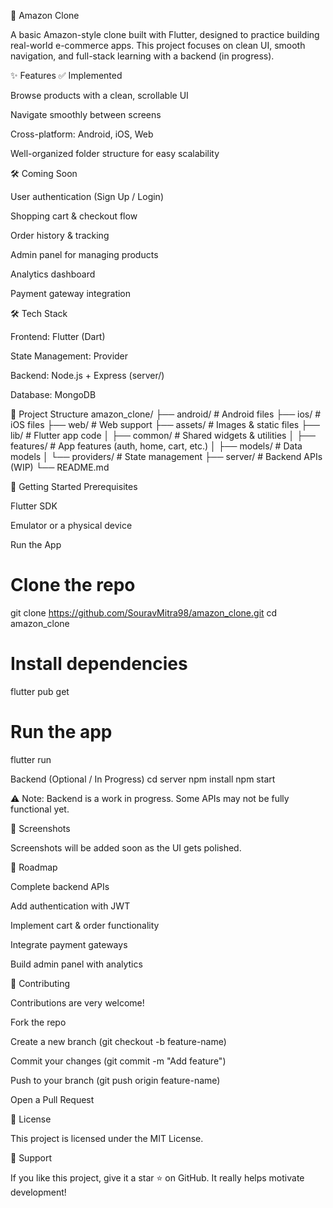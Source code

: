🛒 Amazon Clone






A basic Amazon-style clone built with Flutter, designed to practice building real-world e-commerce apps.
This project focuses on clean UI, smooth navigation, and full-stack learning with a backend (in progress).

✨ Features
✅ Implemented

Browse products with a clean, scrollable UI

Navigate smoothly between screens

Cross-platform: Android, iOS, Web

Well-organized folder structure for easy scalability

🛠 Coming Soon

User authentication (Sign Up / Login)

Shopping cart & checkout flow

Order history & tracking

Admin panel for managing products

Analytics dashboard

Payment gateway integration

🛠 Tech Stack

Frontend: Flutter (Dart)

State Management: Provider

Backend: Node.js + Express (server/)

Database: MongoDB

📂 Project Structure
amazon_clone/
├── android/           # Android files
├── ios/               # iOS files
├── web/               # Web support
├── assets/            # Images & static files
├── lib/               # Flutter app code
│   ├── common/        # Shared widgets & utilities
│   ├── features/      # App features (auth, home, cart, etc.)
│   ├── models/        # Data models
│   └── providers/     # State management
├── server/            # Backend APIs (WIP)
└── README.md

🚀 Getting Started
Prerequisites

Flutter SDK

Emulator or a physical device

Run the App
# Clone the repo
git clone https://github.com/SouravMitra98/amazon_clone.git
cd amazon_clone

# Install dependencies
flutter pub get

# Run the app
flutter run

Backend (Optional / In Progress)
cd server
npm install
npm start


⚠️ Note: Backend is a work in progress. Some APIs may not be fully functional yet.

📸 Screenshots

Screenshots will be added soon as the UI gets polished.

📝 Roadmap

Complete backend APIs

Add authentication with JWT

Implement cart & order functionality

Integrate payment gateways

Build admin panel with analytics

🤝 Contributing

Contributions are very welcome!

Fork the repo

Create a new branch (git checkout -b feature-name)

Commit your changes (git commit -m "Add feature")

Push to your branch (git push origin feature-name)

Open a Pull Request

📜 License

This project is licensed under the MIT License.

🌟 Support

If you like this project, give it a star ⭐ on GitHub. It really helps motivate development!
